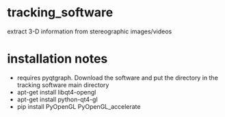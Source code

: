 # tracking_software
extract 3-D information from stereographic images/videos

# installation notes
- requires pyqtgraph. Download the software and put the directory in the tracking software main directory
- apt-get install libqt4-opengl
- apt-get install python-qt4-gl
- pip install PyOpenGL PyOpenGL_accelerate

